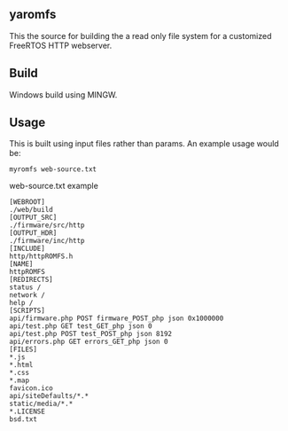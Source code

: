 ## yaromfs

This the source for building the a read only file system for a customized FreeRTOS HTTP webserver.

## Build

Windows build using MINGW.

## Usage

This is built using input files rather than params.
An example usage would be:

```myromfs web-source.txt```

web-source.txt example

```
[WEBROOT]
./web/build
[OUTPUT_SRC]
./firmware/src/http
[OUTPUT_HDR]
./firmware/inc/http
[INCLUDE]
http/httpROMFS.h
[NAME]
httpROMFS
[REDIRECTS]
status /
network /
help /
[SCRIPTS]
api/firmware.php POST firmware_POST_php json 0x1000000
api/test.php GET test_GET_php json 0
api/test.php POST test_POST_php json 8192
api/errors.php GET errors_GET_php json 0
[FILES]
*.js
*.html
*.css
*.map
favicon.ico
api/siteDefaults/*.*
static/media/*.*
*.LICENSE
bsd.txt

```
